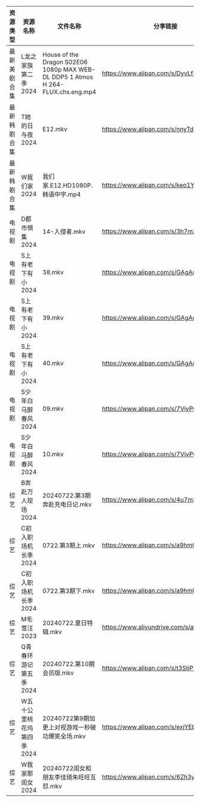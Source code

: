 | 资源类型   | 资源名称            | 文件名称                                                                            | 分享链接                                      | 更新时间                |
| ------ | --------------- | ------------------------------------------------------------------------------- | ----------------------------------------- | ------------------- |
| 最新美剧合集 | L龙之家族第二季2024    | House of the Dragon S02E06 1080p MAX WEB-DL DDP5 1 Atmos H 264-FLUX.chs.eng.mp4 | https://www.alipan.com/s/DyvLf3chM2K      | 2024-07-22 12:08:59 |
| 最新韩剧合集 | T她的日与夜2024      | E12.mkv                                                                         | https://www.alipan.com/s/nnyTdgGkMzK      | 2024-07-22 00:08:58 |
| 最新韩剧合集 | W我们家2024        | 我们家.E12.HD1080P.韩语中字.mp4                                                        | https://www.alipan.com/s/keo1YwSJiuD      | 2024-07-22 12:09:18 |
| 电视剧    | D都市惧集2024       | 14-入侵者.mkv                                                                      | https://www.alipan.com/s/3h7mz7XVT7D      | 2024-07-22 12:05:21 |
| 电视剧    | S上有老下有小2024     | 38.mkv                                                                          | https://www.alipan.com/s/GAgAoekUHew      | 2024-07-22 00:05:56 |
| 电视剧    | S上有老下有小2024     | 39.mkv                                                                          | https://www.alipan.com/s/GAgAoekUHew      | 2024-07-22 00:05:56 |
| 电视剧    | S上有老下有小2024     | 40.mkv                                                                          | https://www.alipan.com/s/GAgAoekUHew      | 2024-07-22 00:05:56 |
| 电视剧    | S少年白马醉春风2024    | 09.mkv                                                                          | https://www.alipan.com/s/7ViyPGoKdyN      | 2024-07-22 14:06:15 |
| 电视剧    | S少年白马醉春风2024    | 10.mkv                                                                          | https://www.alipan.com/s/7ViyPGoKdyN      | 2024-07-22 14:06:15 |
| 综艺     | B奔赴万人现场2024     | 20240722.第3期奔赴充电日记.mkv                                                          | https://www.alipan.com/s/4u7m3VMcqux      | 2024-07-22 14:07:06 |
| 综艺     | C初入职场机长季2024    | 0722.第3期上.mkv                                                                   | https://www.alipan.com/s/a9hmC3o2B18      | 2024-07-22 14:07:20 |
| 综艺     | C初入职场机长季2024    | 0722.第3期下.mkv                                                                   | https://www.alipan.com/s/a9hmC3o2B18      | 2024-07-22 14:07:19 |
| 综艺     | M毛雪汪2023        | 20240722.夏日特辑.mkv                                                               | https://www.aliyundrive.com/s/asPqfgPRqAg | 2024-07-22 14:07:47 |
| 综艺     | Q青春环游记第五季2024   | 20240722.第10期会员版.mkv                                                            | https://www.alipan.com/s/t3StjPH9G3k      | 2024-07-22 14:08:05 |
| 综艺     | W五十公里桃花坞第四季2024 | 20240722第9期加更上对视游戏一秒破功爆笑全场.mkv                                                  | https://www.alipan.com/s/exjYEbxNRBJ      | 2024-07-22 14:08:25 |
| 综艺     | W我家那闺女2024      | 20240722闺女和朋友李佳琦朱旺旺互怼.mkv                                                       | https://www.alipan.com/s/6Zh3yAep1kC      | 2024-07-22 14:08:27 |
